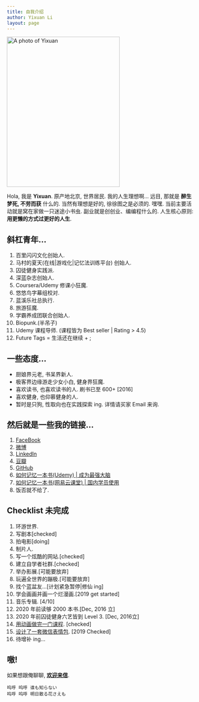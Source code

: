 ```yaml
---
title: 自我介绍
author: Yixuan Li
layout: page
---
```

<img width="300" height="400" alt="A photo of Yixuan" src="/images/yixuan.jpg">

Hola, 我是 __Yixuan__. 原产地北京, 世界居民. 我的人生理想啊... 远目, 那就是 __醉生梦死, 不劳而获__ 什么的. 当然有理想是好的, 徐徐图之是必须的. 嘿嘿. 当前主要活动就是窝在家做一只迷途小书虫.  副业就是创创业、编编程什么的. 人生核心原则: __用更懒的方式过更好的人生__.

## 斜杠青年…

1. 百里闪闪文化创始人.
2. 马村的夏天(在线\|游戏化\|记忆法训练平台) 创始人.
3. 囚徒健身实践派.
4. 深蓝杂志创始人.
5. Coursera/Udemy 修课小狂魔.
6. 悠悠鸟字幕组校对.
7. 蓝溪乐社总执行.
8. 旅游狂魔.
9. 学霸养成团联合创始人.
10. Biopunk.(半吊子)
11. Udemy 课程导师. (课程皆为 Best seller \| Rating > 4.5) 
12. Future Tags = 生活还在继续 + ;

## 一些态度…
  * 厨娘界元老, 书呆界新人.
  * 极客界边缘游走少女小白, 健身界狂魔.
  * 喜欢读书, 也喜欢读书的人. 刷书已至 600+ [2016]
  * 喜欢健身, 也仰慕健身的人.
  * 暂时是只狗, 性取向也在实践探索 ing. 详情请买家 Email 来询.


## 然后就是一些我的链接...

1. [FaceBook][2]
2. [微博][3]
3. [LinkedIn][4]
4. [豆瓣][5]
5. [GitHub][6]
6. [如何记忆一本书(Udemy) \| 成为最强大脑][8]
8. [如何记忆一本书(网易云课堂) \| 国内学员使用 ][9]
7. 饭否就不给了.

## Checklist 未完成
1. 环游世界.
2. 写剧本[checked]
3. 拍电影[doing]
4. 制片人.
3. 写一个炫酷的网站.[checked]
4. 建立自学者社群.[checked]
5. 举办影展.[可能要放弃]
6. 玩遍全世界的蹦极.[可能要放弃]
7. 找个蓝盆友...[计划紧急暂停\|修仙 ing]
8. 学会画画并画一个烂漫画.[2019 get started]
9. 音乐专辑. [4/10]
10. 2020 年前读够 2000 本书.[Dec, 2016 立]
11. 2020 年前囚徒健身六艺皆到 Level 3. [Dec, 2016立]
12. [用动画做完一门课程][8]. [checked]
13. [设计了一套微信表情包][10]. [2019 Checked]
14. 待增补 ing…

## 嗷!

如果想跟俺聊聊, __[欢迎来信][7]__.


	呜呼 呜呼 谁も知らない
	呜呼 呜呼 明日散る花さえも

[1]:	http://www.macundexiatian.com
[2]:	https://www.facebook.com/liyixuan5402
[3]:	http://weibo.com/liyixuan5402
[4]:	https://cn.linkedin.com/in/liyixuan5402
[5]:	http://www.douban.com/people/woaixiaoyao5402/
[6]:	https://github.com/YixuanFranco
[7]:	mailto:me@yixuan.li
[8]:    https://www.udemy.com/brainhack101/?couponCode=GETCOURSEFOR10DOLLAR
[9]:    https://study.163.com/course/introduction.htm?courseId=1004813001
[10]:    https://sticker.weixin.qq.com/cgi-bin/mmemoticon-bin/emoticonview?oper=single&t=shop/detail&productid=aL2PCfwK/89qO7sF6/+I+UDhfwEjhec2ZNvdnLLJRd/PnXIW5JizXRBrQkIHHd2exqc4/6ch95LuRVTQ0XqVgUsjGJMHwDl4S246bixwBvwc=
